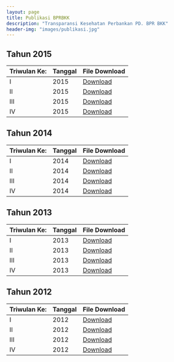 ```yaml
---
layout: page
title: Publikasi BPRBKK
description: "Transparansi Kesehatan Perbankan PD. BPR BKK"
header-img: "images/publikasi.jpg"
---
```


## Tahun 2015

| Triwulan Ke:	| Tanggal | File Download |
--------------- | ------- | ------------- |
I				| 2015				| [Download](/publikasi/2015/file_file.pdf)
II				| 2015				| [Download](/publikasi/2015/file_file.pdf)
III				| 2015				| [Download](/publikasi/2015/file_file.pdf)
IV				| 2015				| [Download](/publikasi/2015/file_file.pdf)

## Tahun 2014

| Triwulan Ke:	| Tanggal | File Download |
--------------- | ------- | ------------- |
I				| 2014				| [Download](/publikasi/2014/file_file.pdf)
II				| 2014				| [Download](/publikasi/2014/file_file.pdf)
III				| 2014				| [Download](/publikasi/2014/file_file.pdf)
IV				| 2014				| [Download](/publikasi/2014/file_file.pdf)

## Tahun 2013

| Triwulan Ke:	| Tanggal | File Download |
--------------- | ------- | ------------- |
I				| 2013				| [Download](/publikasi/2013/file_file.pdf)
II				| 2013				| [Download](/publikasi/2013/file_file.pdf)
III				| 2013				| [Download](/publikasi/2013/file_file.pdf)
IV				| 2013				| [Download](/publikasi/2013/file_file.pdf)

## Tahun 2012

| Triwulan Ke:	| Tanggal | File Download |
--------------- | ------- | ------------- |
I				| 2012				| [Download](/publikasi/2012/file_file.pdf)
II				| 2012				| [Download](/publikasi/2012/file_file.pdf)
III				| 2012				| [Download](/publikasi/2012/file_file.pdf)
IV				| 2012				| [Download](/publikasi/2012/file_file.pdf)